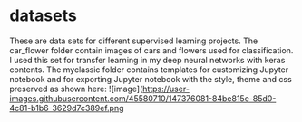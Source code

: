 # datasets
These are data sets for different supervised learning projects. The car_flower folder contain images of cars and flowers used for classification. I used this set for transfer learning in my deep neural networks with keras contents. 
The myclassic folder contains templates for customizing Jupyter notebook and for exporting Jupyter notebook with the style, theme and css preserved as shown here:
![image](https://user-images.githubusercontent.com/45580710/147376081-84be815e-85d0-4c81-b1b6-3629d7c389ef.png 
